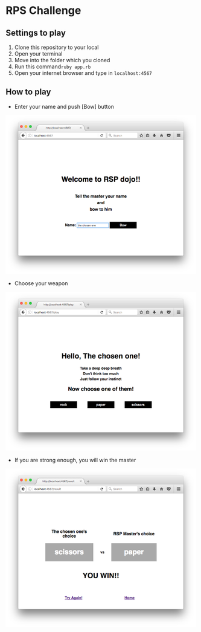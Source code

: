 # RPS Challenge

Settings to play
-------

1. Clone this repository to your local
2. Open your terminal
3. Move into the folder which you cloned
4. Run this command```ruby app.rb```
5. Open your internet browser and type in ```localhost:4567```


How to play
-------

- Enter your name and push [Bow] button

![RSP_home](https://github.com/fenglish/images/blob/master/RSP_home.png)

- Choose your weapon

![RSP_play](https://github.com/fenglish/images/blob/master/RSP_play.png)

- If you are strong enough, you will win the master

![RSP_result](https://github.com/fenglish/images/blob/master/RSP_result.png)
